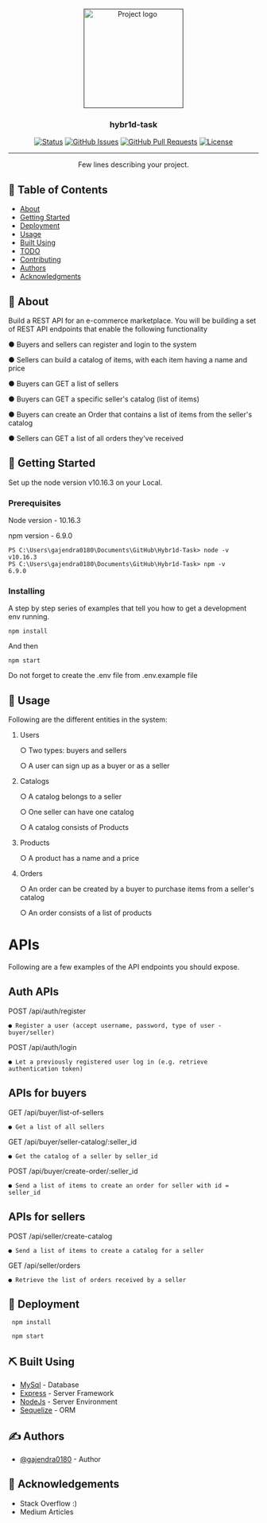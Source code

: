 <p align="center">
  <a href="" rel="noopener">
 <img width=200px height=200px src="https://i.imgur.com/6wj0hh6.jpg" alt="Project logo"></a>
</p>

<h3 align="center">hybr1d-task</h3>

<div align="center">

[![Status](https://img.shields.io/badge/status-active-success.svg)]()
[![GitHub Issues](https://img.shields.io/github/issues/kylelobo/The-Documentation-Compendium.svg)](https://github.com/kylelobo/The-Documentation-Compendium/issues)
[![GitHub Pull Requests](https://img.shields.io/github/issues-pr/kylelobo/The-Documentation-Compendium.svg)](https://github.com/kylelobo/The-Documentation-Compendium/pulls)
[![License](https://img.shields.io/badge/license-MIT-blue.svg)](/LICENSE)

</div>

---

<p align="center"> Few lines describing your project.
    <br> 
</p>

## 📝 Table of Contents

- [About](#about)
- [Getting Started](#getting_started)
- [Deployment](#deployment)
- [Usage](#usage)
- [Built Using](#built_using)
- [TODO](../TODO.md)
- [Contributing](../CONTRIBUTING.md)
- [Authors](#authors)
- [Acknowledgments](#acknowledgement)

## 🧐 About <a name = "about"></a>

Build a REST API for an e-commerce marketplace.
You will be building a set of REST API endpoints that enable the following functionality

● Buyers and sellers can register and login to the system

● Sellers can build a catalog of items, with each item having a name and price

● Buyers can GET a list of sellers

● Buyers can GET a specific seller's catalog (list of items)

● Buyers can create an Order that contains a list of items from the 
seller's catalog

● Sellers can GET a list of all orders they've received

## 🏁 Getting Started <a name = "getting_started"></a>

Set up the node version v10.16.3 on your Local.
### Prerequisites

Node version - 10.16.3

npm version - 6.9.0

```
PS C:\Users\gajendra0180\Documents\GitHub\Hybr1d-Task> node -v
v10.16.3
PS C:\Users\gajendra0180\Documents\GitHub\Hybr1d-Task> npm -v
6.9.0
```

### Installing

A step by step series of examples that tell you how to get a development env running.


```
npm install
```

And then

```
npm start
```

Do not forget to create the .env file from .env.example file


## 🎈 Usage <a name="usage"></a>
Following are the different entities in the system:
1. Users

    ○ Two types: buyers and sellers

    ○ A user can sign up as a buyer or as a seller

2. Catalogs
    
    ○ A catalog belongs to a seller
    
    ○ One seller can have one catalog
    
    ○ A catalog consists of Products
3. Products

    ○ A product has a name and a price

4. Orders

    ○ An order can be created by a buyer to purchase items from a seller's catalog

    ○ An order consists of a list of products

# APIs

Following are a few examples of the API endpoints you should expose.
## Auth APIs

POST /api/auth/register

    ● Register a user (accept username, password, type of user - buyer/seller)

POST /api/auth/login
    
    ● Let a previously registered user log in (e.g. retrieve authentication token)

## APIs for buyers

GET /api/buyer/list-of-sellers

    ● Get a list of all sellers

GET /api/buyer/seller-catalog/:seller_id
    
    ● Get the catalog of a seller by seller_id
POST /api/buyer/create-order/:seller_id
    
    ● Send a list of items to create an order for seller with id = seller_id

## APIs for sellers
   
POST /api/seller/create-catalog
    
    ● Send a list of items to create a catalog for a seller

GET /api/seller/orders
    
    ● Retrieve the list of orders received by a seller


## 🚀 Deployment <a name = "deployment"></a>

     npm install

     npm start

## ⛏️ Built Using <a name = "built_using"></a>

- [MySql](https://www.mysql.com/) - Database
- [Express](https://expressjs.com/) - Server Framework
- [NodeJs](https://nodejs.org/en/) - Server Environment
- [Sequelize](https://sequelize.org/) - ORM

## ✍️ Authors <a name = "authors"></a>

- [@gajendra0180](https://github.com/gajendra0180) - Author



## 🎉 Acknowledgements <a name = "acknowledgement"></a>

- Stack Overflow :)
- Medium Articles
